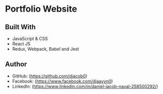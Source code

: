 # Portfolio Website

## Built With

- JavaScript & CSS
- React JS
- Redux, Webpack, Babel and Jest 

## Author

- GitHub: (https://github.com/djacob0)
- Facebook: (https://www.facebook.com/djaayyn0)
- LinkedIn: (https://www.linkedin.com/in/daniel-jacob-naval-258500292/)
